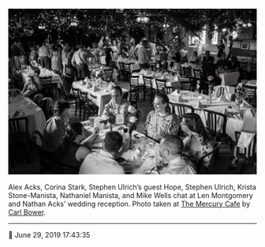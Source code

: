 ![Alex Acks, Corina Stark, Stephen Ulrich’s guest Hope, Stephen Ulrich, Krista Stone-Manista, Nathaniel Manista, and Mike Wells chat](assets/2cd80cc030262a9cd01603bf9c95c120.webp)

Alex Acks, Corina Stark, Stephen Ulrich’s guest Hope, Stephen Ulrich, Krista Stone-Manista, Nathaniel Manista, and Mike Wells chat at Len Montgomery and Nathan Acks’ wedding reception. Photo taken at [The Mercury Cafe](http://mercurycafe.com/) by [Carl Bower](http://carlbowerphotos.com/).

- - - -

<span aria-hidden="true">📅</span> June 29, 2019 17:43:35
